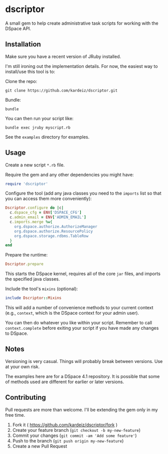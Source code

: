 # dscriptor

A small gem to help create administrative task scripts for working with the DSpace API.

## Installation

Make sure you have a recent version of JRuby installed.

I'm still ironing out the implementation details. For now, the easiest way to install/use this tool is to:

Clone the repo: 

`git clone https://github.com/kardeiz/dscriptor.git`

Bundle:

`bundle`

You can then run your script like:

`bundle exec jruby myscript.rb`

See the `examples` directory for examples.

## Usage


Create a new script `*.rb` file.

Require the gem and any other dependencies you might have:

```ruby
require 'dscriptor'
```

Configure the tool (add any java classes you need to the `imports` list so that you can access them more conveniently):

```ruby
Dscriptor.configure do |c|
  c.dspace_cfg = ENV['DSPACE_CFG']
  c.admin_email = ENV['ADMIN_EMAIL']
  c.imports.merge %w{
    org.dspace.authorize.AuthorizeManager
    org.dspace.authorize.ResourcePolicy
    org.dspace.storage.rdbms.TableRow
  }
end
```

Prepare the runtime:

```ruby
Dscriptor.prepare
```

This starts the DSpace kernel, requires all of the core `jar` files, and imports the specified java classes.

Include the tool's `mixins` (optional):

```ruby
include Dscriptor::Mixins
```

This will add a number of convenience methods to your current context (e.g., `context`, which is the DSpace context for your admin user).

You can then do whatever you like within your script. Remember to call `context.complete` before exiting your script if you have made any changes to DSpace.

## Notes

Versioning is very casual. Things will probably break between versions. Use at your own risk.

The examples here are for a DSpace 4.1 repository. It is possible that some of methods used are different for earlier or later versions.

## Contributing

Pull requests are more than welcome. I'll be extending the gem only in my free time.

1. Fork it ( https://github.com/kardeiz/dscriptor/fork )
2. Create your feature branch (`git checkout -b my-new-feature`)
3. Commit your changes (`git commit -am 'Add some feature'`)
4. Push to the branch (`git push origin my-new-feature`)
5. Create a new Pull Request
